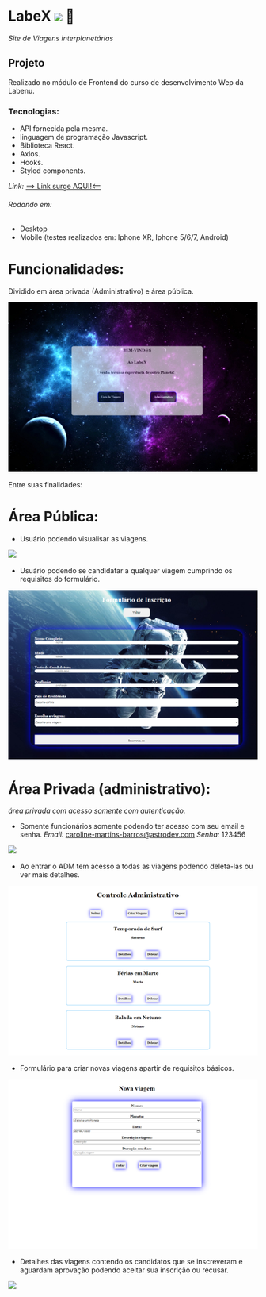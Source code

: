 # LabeX ![]("./src/Pages/imagens/favicon_io/favicon-32x32.png") 🚀

*Site de Viagens interplanetárias*

## Projeto
Realizado no módulo de Frontend do curso de desenvolvimento Wep da Labenu.

### Tecnologias:
- API fornecida pela mesma.
- linguagem de programação Javascript.
- Biblioteca React.
- Axios.
- Hooks.
- Styled components.

*Link:*
[==> Link surge AQUI!<==](https://tightfisted-space.surge.sh/)


###### Rodando em:
- Desktop 
- Mobile (testes realizados em: Iphone XR, Iphone 5/6/7, Android) 

# Funcionalidades:
Dividido em área privada (Administrativo) e área pública.

![](./labex/src/pages/imagens/Readme/HomePages.png)

Entre suas finalidades:

# Área Pública:

- Usuário podendo visualisar as viagens.

![](./src/Pages/imagens/Readme/ListTrip.png)

- Usuário podendo se candidatar a qualquer viagem cumprindo os requisitos do formulário.

![](./labex/src/pages/imagens/Readme/FormPages.png)

# Área Privada (administrativo):

 *área privada com acesso somente com autenticação.*

- Somente funcionários somente podendo ter acesso com seu email e senha.
*Email:*
caroline-martins-barros@astrodev.com
*Senha:*
123456

![](./src/Pages/imagens/Readme/LoginAdm.png)

- Ao entrar o ADM tem acesso a todas as viagens podendo deleta-las ou ver mais detalhes.

![](./labex/src/pages/imagens/Readme/ListAdms.png)

- Formulário para criar novas viagens apartir de requisitos básicos.

![](./labex/src/pages/imagens/Readme/CreateTrips.png)

- Detalhes das viagens contendo os candidatos que se inscreveram e aguardam aprovação podendo aceitar sua inscrição ou recusar.

![](./src/Pages/imagens/Readme/TripDetail.png)